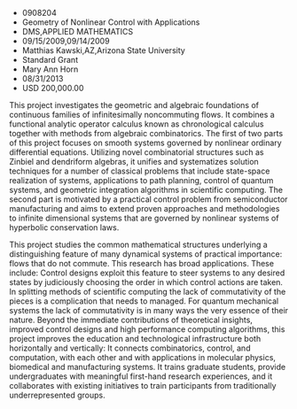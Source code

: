 
* 0908204
* Geometry of Nonlinear Control with Applications
* DMS,APPLIED MATHEMATICS
* 09/15/2009,09/14/2009
* Matthias Kawski,AZ,Arizona State University
* Standard Grant
* Mary Ann Horn
* 08/31/2013
* USD 200,000.00

This project investigates the geometric and algebraic foundations of continuous
families of infinitesimally noncommuting flows. It combines a functional
analytic operator calculus known as chronological calculus together with methods
from algebraic combinatorics. The first of two parts of this project focuses on
smooth systems governed by nonlinear ordinary differential equations. Utilizing
novel combinatorial structures such as Zinbiel and dendriform algebras, it
unifies and systematizes solution techniques for a number of classical problems
that include state-space realization of systems, applications to path planning,
control of quantum systems, and geometric integration algorithms in scientific
computing. The second part is motivated by a practical control problem from
semiconductor manufacturing and aims to extend proven approaches and
methodologies to infinite dimensional systems that are governed by nonlinear
systems of hyperbolic conservation laws.

This project studies the common mathematical structures underlying a
distinguishing feature of many dynamical systems of practical importance: flows
that do not commute. This research has broad applications. These include:
Control designs exploit this feature to steer systems to any desired states by
judiciously choosing the order in which control actions are taken. In splitting
methods of scientific computing the lack of commutativity of the pieces is a
complication that needs to managed. For quantum mechanical systems the lack of
commutativity is in many ways the very essence of their nature. Beyond the
immediate contributions of theoretical insights, improved control designs and
high performance computing algorithms, this project improves the education and
technological infrastructure both horizontally and vertically: It connects
combinatorics, control, and computation, with each other and with applications
in molecular physics, biomedical and manufacturing systems. It trains graduate
students, provide undergraduates with meaningful first-hand research
experiences, and it collaborates with existing initiatives to train participants
from traditionally underrepresented groups.
